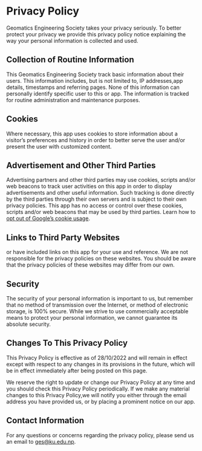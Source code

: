 # Privacy Policy

Geomatics Engineering Society takes your privacy seriously. To better protect your privacy we provide this privacy policy notice explaining the way your personal information is collected and used.


## Collection of Routine Information

This Geomatics Engineering Society track basic information about their users. This information includes, but is not limited to, IP addresses,app details, timestamps and referring pages. None of this information can personally identify specific user  to this or app. The information is tracked for routine administration and maintenance purposes.


## Cookies

Where necessary, this  app  uses cookies to store information about a visitor’s preferences and history in order to better serve the user and/or present the user with customized content.


## Advertisement and Other Third Parties

Advertising partners and other third parties may use cookies, scripts and/or web beacons to track user  activities on this app in order to display advertisements and other useful information. Such tracking is done directly by the third parties through their own servers and is subject to their own privacy policies. This app has no access or control over these cookies, scripts and/or web beacons that may be used by third parties. Learn how to [opt out of Google’s cookie usage](http://www.google.com/privacy_ads.html).


## Links to Third Party Websites

 or have included links on this app for your use and reference. We are not responsible for the privacy policies on these websites. You should be aware that the privacy policies of these websites may differ from our own.


## Security

The security of your personal information is important to us, but remember that no method of transmission over the Internet, or method of electronic storage, is 100% secure. While we strive to use commercially acceptable means to protect your personal information, we cannot guarantee its absolute security.


## Changes To This Privacy Policy

This Privacy Policy is effective as of 28/10/2022 and will remain in effect except with respect to any changes in its provisions in the future, which will be in effect immediately after being posted on this page.

We reserve the right to update or change our Privacy Policy at any time and you should check this Privacy Policy periodically. If we make any material changes to this Privacy Policy,we will notify you either through the email address you have provided us, or by placing a prominent notice on our app.


## Contact Information

For any questions or concerns regarding the privacy policy, please send us an email to ges@ku.edu.np.
